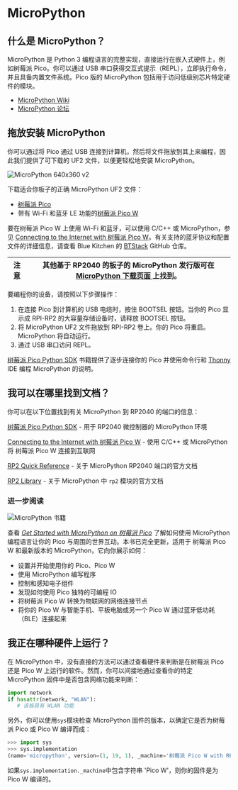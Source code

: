 # MicroPython

## 什么是 MicroPython？


MicroPython 是 Python 3 编程语言的完整实现，直接运行在嵌入式硬件上，例如树莓派 Pico。你可以通过 USB 串口获得交互式提示（REPL），立即执行命令，并且具备内置文件系统。Pico 版的 MicroPython 包括用于访问低级别芯片特定硬件的模块。

* [MicroPython Wiki](https://github.com/micropython/micropython/wiki)
* [MicroPython 论坛 ](https://forum.micropython.org/)

## 拖放安装 MicroPython

你可以通过将 Pico 通过 USB 连接到计算机，然后将文件拖放到其上来编程，因此我们提供了可下载的 UF2 文件，以便更轻松地安装 MicroPython。

![MicroPython 640x360 v2](https://www.raspberrypi.com/documentation/microcontrollers/images/MicroPython-640x360-v2.gif)

下载适合你板子的正确 MicroPython UF2 文件：

* [树莓派 Pico](https://micropython.org/download/rp2-pico/rp2-pico-latest.uf2)
* 带有 Wi-Fi 和蓝牙 LE 功能的[树莓派 Pico W](https://micropython.org/download/rp2-pico-w/rp2-pico-w-latest.uf2)

要在树莓派 Pico W 上使用 Wi-Fi 和蓝牙，可以使用 C/C++ 或 MicroPython，参见 [Connecting to the Internet with 树莓派 Pico W](https://datasheets.raspberrypi.com/picow/connecting-to-the-internet-with-pico-w.pdf)。有关支持的蓝牙协议和配置文件的详细信息，请查看 Blue Kitchen 的 [BTStack](https://github.com/bluekitchen/btstack) GitHub 仓库。

| 注意 | 其他基于 RP2040 的板子的 MicroPython 发行版可在 [MicroPython 下载页面 ](https://micropython.org/download/) 上找到。 |
| ------ | -------------------------------------------------------------------------------- |

要编程你的设备，请按照以下步骤操作：

1. 在连接 Pico 到计算机的 USB 电缆时，按住 BOOTSEL 按钮。当你的 Pico 显示成 RPI-RP2 的大容量存储设备时，请释放 BOOTSEL 按钮。
2. 将 MicroPython UF2 文件拖放到 RPI-RP2 卷上。你的 Pico 将重启。MicroPython 将自动运行。
3. 通过 USB 串口访问 REPL。

[树莓派 Pico Python SDK](https://datasheets.raspberrypi.com/pico/raspberry-pi-pico-python-sdk.pdf) 书籍提供了逐步连接你的 Pico 并使用命令行和 [Thonny](https://thonny.org/) IDE 编程 MicroPython 的说明。

## 我可以在哪里找到文档？


你可以在以下位置找到有关 MicroPython 到 RP2040 的端口的信息：

[树莓派 Pico Python SDK](https://datasheets.raspberrypi.com/pico/raspberry-pi-pico-python-sdk.pdf) - 用于 RP2040 微控制器的 MicroPython 环境

[Connecting to the Internet with 树莓派 Pico W](https://datasheets.raspberrypi.com/picow/connecting-to-the-internet-with-pico-w.pdf) - 使用 C/C++ 或 MicroPython 将 树莓派 Pico W 连接到互联网

[RP2 Quick Reference](https://docs.micropython.org/en/latest/rp2/quickref.html) - 关于 MicroPython RP2040 端口的官方文档

[RP2 Library](https://docs.micropython.org/en/latest/library/rp2.html) - 关于 MicroPython 中 `rp2` 模块的官方文档

### 进一步阅读

![MicroPython 书籍 ](https://www.raspberrypi.com/documentation/microcontrollers/images/micropython_book.png?hash=0cedc967a40584b41bd815d9f3382012)

查看 *[Get Started with MicroPython on 树莓派 Pico](https://store.rpipress.cc/collections/getting-started/products/get-started-with-micropython-on-raspberry-pi-pico-2nd-edition)* 了解如何使用 MicroPython 编程语言让你的 Pico 与周围的世界互动。本书已完全更新，适用于 树莓派 Pico W 和最新版本的 MicroPython，它向你展示如何：

* 设置并开始使用你的 Pico、Pico W
* 使用 MicroPython 编写程序
* 控制和感知电子组件
* 发现如何使用 Pico 独特的可编程 IO
* 将树莓派 Pico W 转换为物联网的网络连接节点
* 将你的 Pico W 与智能手机、平板电脑或另一个 Pico W 通过蓝牙低功耗（BLE）连接起来

## 我正在哪种硬件上运行？


在 MicroPython 中，没有直接的方法可以通过查看硬件来判断是在树莓派 Pico 还是 Pico W 上运行的软件。然而，你可以间接地通过查看你的特定 MicroPython 固件中是否包含网络功能来判断：

```python
import network
if hasattr(network, "WLAN"):
   # 该板具有 WLAN 功能
```

另外，你可以使用`sys`模块检查 MicroPython 固件的版本，以确定它是否为树莓派 Pico 或 Pico W 编译而成：

```python
>>> import sys
>>> sys.implementation
(name='micropython', version=(1, 19, 1), _machine='树莓派 Pico W with RP2040', _mpy=4102)
```

如果`sys.implementation._machine`中包含字符串 'Pico W'，则你的固件是为 Pico W 编译的。
